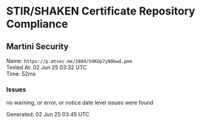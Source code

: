 # STIR/SHAKEN Certificate Repository Compliance

## Martini Security

Name: `https://p.mtsec.me/2884/V4KOp7yN9bwd.pem`\
Tested At: 02 Jun 25 03:32 UTC\
Time: 52ms

### Issues

no warning, or error, or notice date level issues were found

Generated: 02 Jun 25 03:45 UTC
